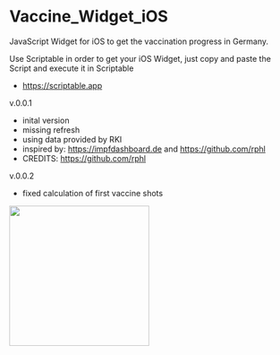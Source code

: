 # Vaccine_Widget_iOS

JavaScript Widget for iOS to get the vaccination progress in Germany.

Use Scriptable in order to get your iOS Widget, just copy and paste the Script and execute it in Scriptable
- https://scriptable.app

v.0.0.1
- inital version
- missing refresh
- using data provided by RKI
- inspired by: https://impfdashboard.de and https://github.com/rphl
- CREDITS: https://github.com/rphl

v.0.0.2
- fixed calculation of first vaccine shots
<img src="https://user-images.githubusercontent.com/22636930/112263575-d3f15880-8c6f-11eb-99c4-4a4b3fe7e938.PNG" width="250">


